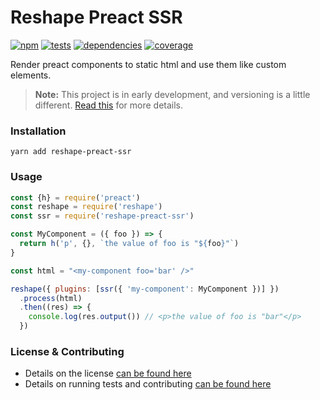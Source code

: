 # Reshape Preact SSR

[![npm](https://img.shields.io/npm/v/preact-ssr.svg?style=flat-square)](https://npmjs.com/package/preact-ssr)
[![tests](https://img.shields.io/travis/reshape/preact-ssr.svg?style=flat-square)](https://travis-ci.org/reshape/preact-ssr?branch=master)
[![dependencies](https://img.shields.io/david/reshape/preact-ssr.svg?style=flat-square)](https://david-dm.org/reshape/preact-ssr)
[![coverage](https://img.shields.io/codecov/c/github/reshape/preact-ssr.svg?style=flat-square)](https://codecov.io/gh/reshape/preact-ssr)

Render preact components to static html and use them like custom elements.

> **Note:** This project is in early development, and versioning is a little different. [Read this](http://markup.im/#q4_cRZ1Q) for more details.

### Installation

`yarn add reshape-preact-ssr`

### Usage

```js
const {h} = require('preact')
const reshape = require('reshape')
const ssr = require('reshape-preact-ssr')

const MyComponent = ({ foo }) => {
  return h('p', {}, `the value of foo is "${foo}"`)
}

const html = "<my-component foo='bar' />"

reshape({ plugins: [ssr({ 'my-component': MyComponent })] })
  .process(html)
  .then((res) => {
    console.log(res.output()) // <p>the value of foo is "bar"</p>
  })
```

### License & Contributing

- Details on the license [can be found here](LICENSE.md)
- Details on running tests and contributing [can be found here](contributing.md)
